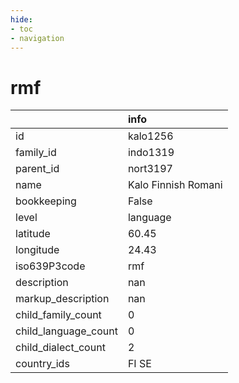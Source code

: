```yaml
---
hide:
- toc
- navigation
---
```

# rmf
|                      | info                |
|:---------------------|:--------------------|
| id                   | kalo1256            |
| family_id            | indo1319            |
| parent_id            | nort3197            |
| name                 | Kalo Finnish Romani |
| bookkeeping          | False               |
| level                | language            |
| latitude             | 60.45               |
| longitude            | 24.43               |
| iso639P3code         | rmf                 |
| description          | nan                 |
| markup_description   | nan                 |
| child_family_count   | 0                   |
| child_language_count | 0                   |
| child_dialect_count  | 2                   |
| country_ids          | FI SE               |